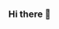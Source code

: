 ### Hi there 👋

<!--
**yuhgirlbrittney/yuhgirlbrittney** is a ✨ _special_ ✨ repository because its `README.md` (this file) appears on your GitHub profile.

- 😄 Pronouns: she/her
- 🌱 I’m currently a student working towards my Bachelor of Science in Software Engineering
- 💬 Feel free to ask me about anything!

-->
